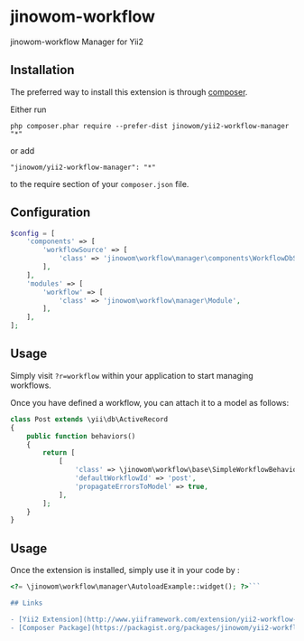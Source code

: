 jinowom-workflow
==================
jinowom-workflow Manager for Yii2

Installation
------------

The preferred way to install this extension is through [composer](http://getcomposer.org/download/).

Either run

```
php composer.phar require --prefer-dist jinowom/yii2-workflow-manager "*"
```

or add

```
"jinowom/yii2-workflow-manager": "*"
```

to the require section of your `composer.json` file.

## Configuration

```php
$config = [
    'components' => [
        'workflowSource' => [
            'class' => 'jinowom\workflow\manager\components\WorkflowDbSource',
        ],
    ],
    'modules' => [
        'workflow' => [
            'class' => 'jinowom\workflow\manager\Module',
        ],
    ],
];
```


## Usage

Simply visit `?r=workflow` within your application to start managing workflows.

Once you have defined a workflow, you can attach it to a model as follows:

```php
class Post extends \yii\db\ActiveRecord
{
    public function behaviors()
    {
        return [
            [
                'class' => \jinowom\workflow\base\SimpleWorkflowBehavior::className(),
                'defaultWorkflowId' => 'post',
                'propagateErrorsToModel' => true,
            ],
        ];
    }
}
```

Usage
-----

Once the extension is installed, simply use it in your code by  :

```php
<?= \jinowom\workflow\manager\AutoloadExample::widget(); ?>```

## Links

- [Yii2 Extension](http://www.yiiframework.com/extension/yii2-workflow-manager)
- [Composer Package](https://packagist.org/packages/jinowom/yii2-workflow-manager)


